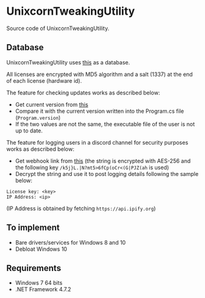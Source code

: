 # UnixcornTweakingUtility
Source code of UnixcornTweakingUtility.

## Database
UnixcornTweakingUtility uses [this](https://github.com/littleunixcorn/UnixcornTweakingUtility-Licenses/blob/main/licenses.txt) as a database.

All licenses are encrypted with MD5 algorithm and a salt (1337) at the end of each license (hardware id).

The feature for checking updates works as described below:
- Get current version from [this](https://github.com/littleunixcorn/UnixcornTweakingUtility-Licenses/blob/main/version.txt)
- Compare it with the current version written into the Program.cs file (`Program.version`)
- If the two values are not the same, the executable file of the user is not up to date.

The feature for logging users in a discord channel for security purposes works as described below:
- Get webhook link from [this](https://github.com/littleunixcorn/UnixcornTweakingUtility-Licenses/blob/main/webhook.txt) (the string is encrypted with AES-256 and the following key `/k5j}L.|N?mt5>6fCp(oCr<(G|PJZ(ah` is used)
- Decrypt the string and use it to post logging details following the sample below:
```
License key: <key>
IP Address: <ip>
```
(IP Address is obtained by fetching `https://api.ipify.org`)

## To implement
- Bare drivers/services for Windows 8 and 10
- Debloat Windows 10

## Requirements
- Windows 7 64 bits
- .NET Framework 4.7.2
